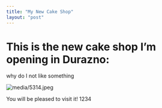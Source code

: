 ```yaml
---
title: "My New Cake Shop"
layout: "post"
---
```

# This is the new cake shop I’m opening in Durazno:

why do I not  like something

![](/media/5314.jpeg "media/5314.jpeg")

You will be pleased to visit it! 1234